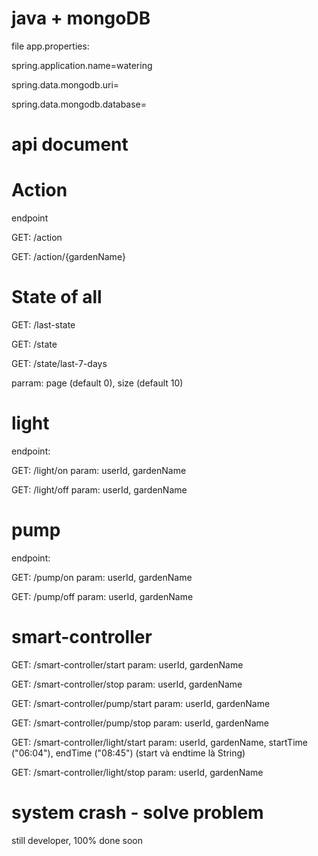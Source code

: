 # java + mongoDB

file app.properties:

spring.application.name=watering

spring.data.mongodb.uri=

spring.data.mongodb.database=

# api document

# Action

endpoint

GET: /action

GET: /action/{gardenName}

# State of all

GET: /last-state

GET: /state

GET: /state/last-7-days

parram: page (default 0), size (default 10)

# light

endpoint: 

GET: /light/on param: userId, gardenName

GET: /light/off param: userId, gardenName

# pump

endpoint: 

GET: /pump/on param: userId, gardenName

GET: /pump/off param: userId, gardenName

# smart-controller

GET: /smart-controller/start param: userId, gardenName

GET: /smart-controller/stop param: userId, gardenName

GET: /smart-controller/pump/start param: userId, gardenName

GET: /smart-controller/pump/stop param: userId, gardenName

GET: /smart-controller/light/start param: userId, gardenName, startTime ("06:04"), endTime ("08:45") (start và endtime là String)

GET: /smart-controller/light/stop param: userId, gardenName

# system crash - solve problem

still developer, 100% done soon

